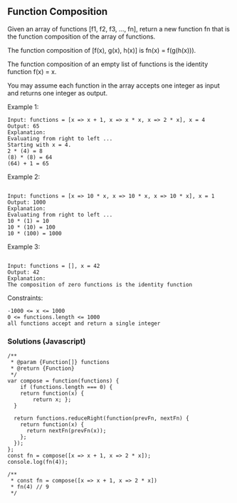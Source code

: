 ## Function Composition

Given an array of functions [f1, f2, f3, ..., fn], return a new function fn that is the function composition of the array of functions.

The function composition of [f(x), g(x), h(x)] is fn(x) = f(g(h(x))).

The function composition of an empty list of functions is the identity function f(x) = x.

You may assume each function in the array accepts one integer as input and returns one integer as output.
 

Example 1:
```
Input: functions = [x => x + 1, x => x * x, x => 2 * x], x = 4
Output: 65
Explanation:
Evaluating from right to left ...
Starting with x = 4.
2 * (4) = 8
(8) * (8) = 64
(64) + 1 = 65
```
Example 2:
```

Input: functions = [x => 10 * x, x => 10 * x, x => 10 * x], x = 1
Output: 1000
Explanation:
Evaluating from right to left ...
10 * (1) = 10
10 * (10) = 100
10 * (100) = 1000
```
Example 3:
```

Input: functions = [], x = 42
Output: 42
Explanation:
The composition of zero functions is the identity function
```

Constraints:
```
-1000 <= x <= 1000
0 <= functions.length <= 1000
all functions accept and return a single integer
```
### Solutions (Javascript)
```
/**
 * @param {Function[]} functions
 * @return {Function}
 */
var compose = function(functions) {
    if (functions.length === 0) {
    return function(x) {
        return x; };
  }

  return functions.reduceRight(function(prevFn, nextFn) {
    return function(x) {
      return nextFn(prevFn(x));
    };
  });
};
const fn = compose([x => x + 1, x => 2 * x]);
console.log(fn(4));

/**
 * const fn = compose([x => x + 1, x => 2 * x])
 * fn(4) // 9
 */
```